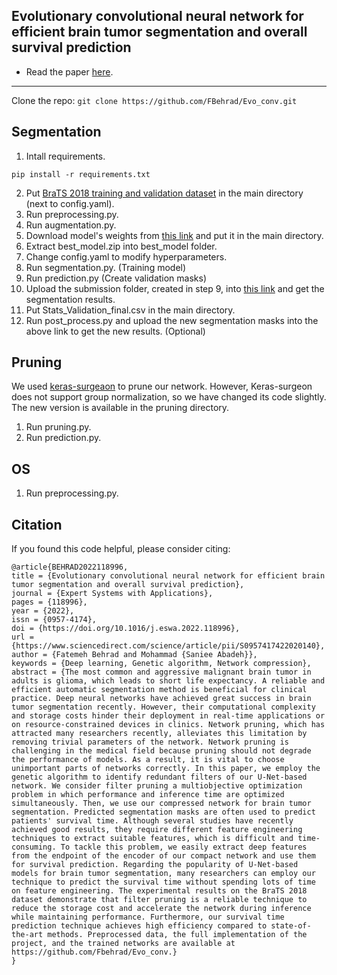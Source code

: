 **Evolutionary convolutional neural network for efficient brain tumor segmentation and overall survival prediction**
---
+ Read the paper [here](https://doi.org/10.1016/j.eswa.2022.118996).


---
Clone the repo: ```git clone https://github.com/FBehrad/Evo_conv.git ```

Segmentation 
---
1. Intall requirements.
```
pip install -r requirements.txt 
```
2. Put [BraTS 2018 training and validation dataset](https://ipp.cbica.upenn.edu/) in the main directory (next to config.yaml).
3. Run preprocessing.py.
4. Run augmentation.py.
5. Download model's weights from [this link](https://drive.google.com/file/d/1GFlbF2yiVdJeWddrSxRRELiTytrxeEAq/view?usp=sharing) and put it in the main directory.
6. Extract best_model.zip into best_model folder.
7. Change config.yaml to modify hyperparameters.
8. Run segmentation.py. (Training model)
9. Run prediction.py  (Create validation masks)
10. Upload the submission folder, created in step 9, into [this link](https://ipp.cbica.upenn.edu/) and get the segmentation results.
11. Put Stats_Validation_final.csv in the main directory.
12. Run post_process.py and upload the new segmentation masks into the above link to get the new results. (Optional)

Pruning 
---
We used [keras-surgeaon](https://github.com/BenWhetton/keras-surgeon) to prune our network. However, Keras-surgeon does not support group normalization, so we have changed its code slightly. The new version is available in the pruning directory.

1. Run pruning.py.
2. Run prediction.py.

OS 
---
1. Run preprocessing.py.

Citation 
---
If you found this code helpful, please consider citing:
```
@article{BEHRAD2022118996,
title = {Evolutionary convolutional neural network for efficient brain tumor segmentation and overall survival prediction},
journal = {Expert Systems with Applications},
pages = {118996},
year = {2022},
issn = {0957-4174},
doi = {https://doi.org/10.1016/j.eswa.2022.118996},
url = {https://www.sciencedirect.com/science/article/pii/S0957417422020140},
author = {Fatemeh Behrad and Mohammad {Saniee Abadeh}},
keywords = {Deep learning, Genetic algorithm, Network compression},
abstract = {The most common and aggressive malignant brain tumor in adults is glioma, which leads to short life expectancy. A reliable and efficient automatic segmentation method is beneficial for clinical practice. Deep neural networks have achieved great success in brain tumor segmentation recently. However, their computational complexity and storage costs hinder their deployment in real-time applications or on resource-constrained devices in clinics. Network pruning, which has attracted many researchers recently, alleviates this limitation by removing trivial parameters of the network. Network pruning is challenging in the medical field because pruning should not degrade the performance of models. As a result, it is vital to choose unimportant parts of networks correctly. In this paper, we employ the genetic algorithm to identify redundant filters of our U-Net-based network. We consider filter pruning a multiobjective optimization problem in which performance and inference time are optimized simultaneously. Then, we use our compressed network for brain tumor segmentation. Predicted segmentation masks are often used to predict patients' survival time. Although several studies have recently achieved good results, they require different feature engineering techniques to extract suitable features, which is difficult and time-consuming. To tackle this problem, we easily extract deep features from the endpoint of the encoder of our compact network and use them for survival prediction. Regarding the popularity of U-Net-based models for brain tumor segmentation, many researchers can employ our technique to predict the survival time without spending lots of time on feature engineering. The experimental results on the BraTS 2018 dataset demonstrate that filter pruning is a reliable technique to reduce the storage cost and accelerate the network during inference while maintaining performance. Furthermore, our survival time prediction technique achieves high efficiency compared to state-of-the-art methods. Preprocessed data, the full implementation of the project, and the trained networks are available at https://github.com/Fbehrad/Evo_conv.}
}
```
